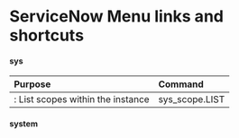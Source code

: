 # ServiceNow Menu links and shortcuts


####  sys
|Purpose    | Command  |
|:-----------|:----------|
|: List scopes within the instance  |   sys_scope.LIST|



#### system

